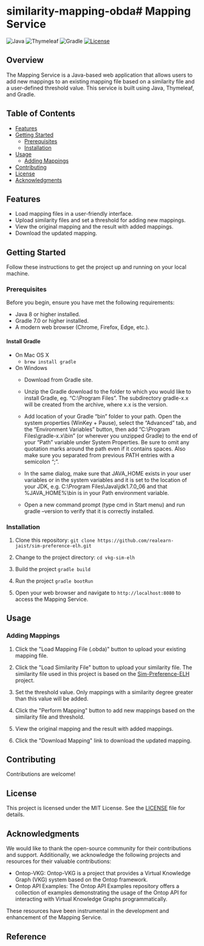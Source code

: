# similarity-mapping-obda# Mapping Service

![Java](https://img.shields.io/badge/Java-8%2B-blue.svg)
![Thymeleaf](https://img.shields.io/badge/Thymeleaf-3.0%2B-green.svg)
![Gradle](https://img.shields.io/badge/Gradle-7.0%2B-blue.svg)
[![License](https://img.shields.io/badge/license-MIT-blue.svg)](LICENSE)

## Overview

The Mapping Service is a Java-based web application that allows users to add new mappings to an existing mapping file based on a similarity file and a user-defined threshold value. This service is built using Java, Thymeleaf, and Gradle.

## Table of Contents

- [Features](#features)
- [Getting Started](#getting-started)
  - [Prerequisites](#prerequisites)
  - [Installation](#installation)
- [Usage](#usage)
  - [Adding Mappings](#adding-mappings)
- [Contributing](#contributing)
- [License](#license)
- [Acknowledgments](#acknowledgments)

## Features

- Load mapping files in a user-friendly interface.
- Upload similarity files and set a threshold for adding new mappings.
- View the original mapping and the result with added mappings.
- Download the updated mapping.

## Getting Started

Follow these instructions to get the project up and running on your local machine.

### Prerequisites

Before you begin, ensure you have met the following requirements:

- Java 8 or higher installed.
- Gradle 7.0 or higher installed.
- A modern web browser (Chrome, Firefox, Edge, etc.).

#### Install Gradle 

- On Mac OS X
  - `brew install gradle`
- On Windows
  - Download from Gradle site.

  - Unzip the Gradle download to the folder to which you would like to install Gradle, eg. “C:\Program Files”. The subdirectory gradle-x.x will be created from the archive, where x.x is the version.

  - Add location of your Gradle “bin” folder to your path. Open the system properties (WinKey + Pause), select the “Advanced” tab, and the “Environment Variables” button, then add “C:\Program Files\gradle-x.x\bin” (or wherever you unzipped Gradle) to the end of your “Path” variable under System Properties. Be sure to omit any quotation marks around the path even if it contains spaces. Also make sure you separated from previous PATH entries with a semicolon “;”.

  - In the same dialog, make sure that JAVA_HOME exists in your user variables or in the system variables and it is set to the location of your JDK, e.g. C:\Program Files\Java\jdk1.7.0_06 and that %JAVA_HOME%\bin is in your Path environment variable.

  - Open a new command prompt (type cmd in Start menu) and run gradle –version to verify that it is correctly installed.

### Installation

1. Clone this repository:
`git clone https://github.com/realearn-jaist/sim-preference-elh.git`

2. Change to the project directory:
`cd vkg-sim-elh` 

3. Build the project
`gradle build` 

4. Run the project
`gradle bootRun`

4. Open your web browser and navigate to `http://localhost:8080` to access the Mapping Service.

## Usage

### Adding Mappings

1. Click the "Load Mapping File (.obda)" button to upload your existing mapping file.

2. Click the "Load Similarity File" button to upload your similarity file. The similarity file used in this project is based on the [Sim-Preference-ELH](https://github.com/realearn-jaist/sim-preference-elh.git) project.

3. Set the threshold value. Only mappings with a similarity degree greater than this value will be added.

4. Click the "Perform Mapping" button to add new mappings based on the similarity file and threshold.

5. View the original mapping and the result with added mappings.

6. Click the "Download Mapping" link to download the updated mapping.

## Contributing

Contributions are welcome!

## License

This project is licensed under the MIT License. See the [LICENSE](LICENSE) file for details.

## Acknowledgments

We would like to thank the open-source community for their contributions and support. Additionally, we acknowledge the following projects and resources for their valuable contributions:

- Ontop-VKG: Ontop-VKG is a project that provides a Virtual Knowledge Graph (VKG) system based on the Ontop framework.
- Ontop API Examples: The Ontop API Examples repository offers a collection of examples demonstrating the usage of the Ontop API for interacting with Virtual Knowledge Graphs programmatically.

These resources have been instrumental in the development and enhancement of the Mapping Service.

## Reference

